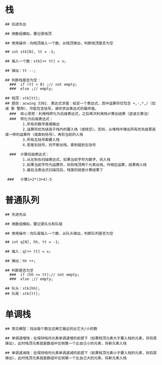 # 栈
    ## 后进先出
    
    ## 用数组模拟，要记录栈顶
    
    ## 常用操作：向栈顶插入一个数，从栈顶弹出，判断栈顶是否为空
    
    ## int stk[N], tt = -1;
    
    ## 插入一个数：stk[++ tt] = x;
    
    ## 弹出：tt --;
    
    ## 判断栈是否为空：
      ###  if (tt > 0) ;// not empty;
      ###  else ;// empty;

    ## 栈顶：stk[tt];
    ## 题目：acwing 3302. 表达式求值：给定一个表达式，其中运算符仅包含 +,-,*,/（加 减 乘 整除），可能包含括号，请你求出表达式的最终值。
      ###  核心思想：利用栈转化为后缀表达式，之后再次利用栈计算出结果（逆波兰算法）
      ###  转化为后缀表达式：
            1.所有的数字直接输出
            2.运算符优先级高于栈内的要入栈（或栈空）。否则，从堆栈中弹出所有优先级更高或一样的运算符（或直到括号），再将当前的入栈
            3.所有左括号都要入栈
            4.若是右括号，则不断出栈，直到碰到左括号

      ###  计算后缀表达式：
            1.从左到右扫描表达式，如果当前字符为数字，则入栈
            2.如果当前字符为运算符，则将栈顶两个元素出栈，作相应运算，结果再入栈
            3.最后当表达式扫描完后，栈里的就是计算结果了

     ###   计算1+2*(3+4)-5


# 普通队列

    ## 先进先出

    ## 用数组模拟，要记录队头和队尾
    
    ## 常用操作：向队尾插入一个数，从队头弹出，判断队列是否为空
    
    ## int q[N], hh, tt = -1;
    
    ## 插入：q[++ tt] = x;
    
    ## 弹出：hh ++;
    
    ## 判断是否为空
      ###  if (hh <= tt);// not empty;
      ###  else ;// empty;

    ## 队头：stk[hh];
    ## 队尾：stk[tt];

# 单调栈

    ## 常见模型：找出每个数左边离它最近的比它大/小的数
    
    ## 单调递增栈：在保持栈内元素单调递增的前提下（如果栈顶元素大于要入栈的元素，将将其弹出），此时栈顶元素就是数组中左侧第一个比自己小的元素，将新元素入栈
    
    ## 单调递减栈：在保持栈内元素单调递减的前提下（如果栈顶元素小于要入栈的元素，则将其弹出），此时栈顶元素就是数组中左侧第一个比自己大的元素，将新元素入栈

